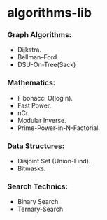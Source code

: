 # algorithms-lib

### Graph Algorithms:

  * Dijkstra.
  * Bellman–Ford.
  * DSU-On-Tree(Sack)

### Mathematics:

  * Fibonacci O(log n).
  * Fast Power.
  * nCr.
  * Modular Inverse.
  * Prime-Power-in-N-Factorial.
  
  
### Data Structures:

  * Disjoint Set (Union-Find).
  * Bitmasks.
  
### Search Technics:
  * Binary Search
  * Ternary-Search
  
